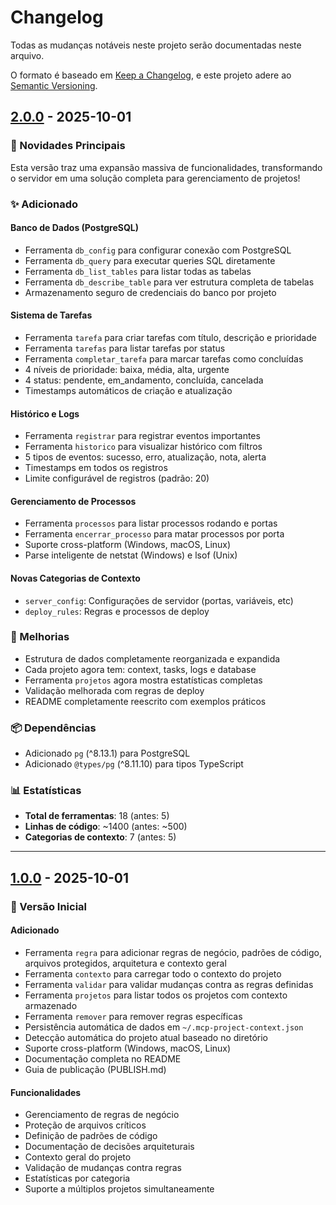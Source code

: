 # Changelog

Todas as mudanças notáveis neste projeto serão documentadas neste arquivo.

O formato é baseado em [Keep a Changelog](https://keepachangelog.com/pt-BR/1.0.0/),
e este projeto adere ao [Semantic Versioning](https://semver.org/lang/pt-BR/).

## [2.0.0] - 2025-10-01

### 🎉 Novidades Principais

Esta versão traz uma expansão massiva de funcionalidades, transformando o servidor em uma solução completa para gerenciamento de projetos!

### ✨ Adicionado

#### Banco de Dados (PostgreSQL)
- Ferramenta `db_config` para configurar conexão com PostgreSQL
- Ferramenta `db_query` para executar queries SQL diretamente
- Ferramenta `db_list_tables` para listar todas as tabelas
- Ferramenta `db_describe_table` para ver estrutura completa de tabelas
- Armazenamento seguro de credenciais do banco por projeto

#### Sistema de Tarefas
- Ferramenta `tarefa` para criar tarefas com título, descrição e prioridade
- Ferramenta `tarefas` para listar tarefas por status
- Ferramenta `completar_tarefa` para marcar tarefas como concluídas
- 4 níveis de prioridade: baixa, média, alta, urgente
- 4 status: pendente, em_andamento, concluída, cancelada
- Timestamps automáticos de criação e atualização

#### Histórico e Logs
- Ferramenta `registrar` para registrar eventos importantes
- Ferramenta `historico` para visualizar histórico com filtros
- 5 tipos de eventos: sucesso, erro, atualização, nota, alerta
- Timestamps em todos os registros
- Limite configurável de registros (padrão: 20)

#### Gerenciamento de Processos
- Ferramenta `processos` para listar processos rodando e portas
- Ferramenta `encerrar_processo` para matar processos por porta
- Suporte cross-platform (Windows, macOS, Linux)
- Parse inteligente de netstat (Windows) e lsof (Unix)

#### Novas Categorias de Contexto
- `server_config`: Configurações de servidor (portas, variáveis, etc)
- `deploy_rules`: Regras e processos de deploy

### 🔧 Melhorias
- Estrutura de dados completamente reorganizada e expandida
- Cada projeto agora tem: context, tasks, logs e database
- Ferramenta `projetos` agora mostra estatísticas completas
- Validação melhorada com regras de deploy
- README completamente reescrito com exemplos práticos

### 📦 Dependências
- Adicionado `pg` (^8.13.1) para PostgreSQL
- Adicionado `@types/pg` (^8.11.10) para tipos TypeScript

### 📊 Estatísticas
- **Total de ferramentas**: 18 (antes: 5)
- **Linhas de código**: ~1400 (antes: ~500)
- **Categorias de contexto**: 7 (antes: 5)

---

## [1.0.0] - 2025-10-01

### 🎉 Versão Inicial

#### Adicionado
- Ferramenta `regra` para adicionar regras de negócio, padrões de código, arquivos protegidos, arquitetura e contexto geral
- Ferramenta `contexto` para carregar todo o contexto do projeto
- Ferramenta `validar` para validar mudanças contra as regras definidas
- Ferramenta `projetos` para listar todos os projetos com contexto armazenado
- Ferramenta `remover` para remover regras específicas
- Persistência automática de dados em `~/.mcp-project-context.json`
- Detecção automática do projeto atual baseado no diretório
- Suporte cross-platform (Windows, macOS, Linux)
- Documentação completa no README
- Guia de publicação (PUBLISH.md)

#### Funcionalidades
- Gerenciamento de regras de negócio
- Proteção de arquivos críticos
- Definição de padrões de código
- Documentação de decisões arquiteturais
- Contexto geral do projeto
- Validação de mudanças contra regras
- Estatísticas por categoria
- Suporte a múltiplos projetos simultaneamente

[2.0.0]: https://github.com/seu-usuario/mcp-project-context/releases/tag/v2.0.0
[1.0.0]: https://github.com/seu-usuario/mcp-project-context/releases/tag/v1.0.0
